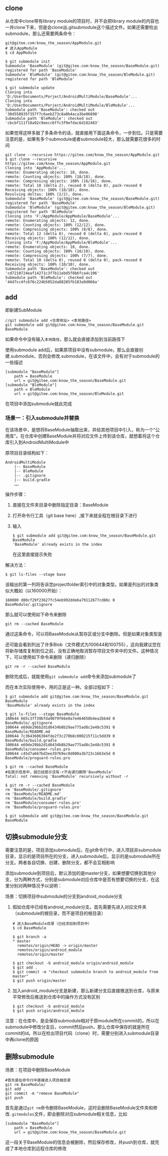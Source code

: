 ## clone 

从仓库中clone带有library module的项目时，并不会把library module的内容也一并clone下来，但是会clone出.gitsubmodule这个描述文件。如果还需要检出submodule，那么还需要两条命令：

```
git@gitee.com:know_the_season/AppModule.git
# 进入AppModule
$ cd AppModule

$ git submodule init
Submodule 'BaseModule' (git@gitee.com:know_the_season/BaseModule.git) registered for path 'BaseModule'
Submodule 'BleModule' (git@gitee.com:know_the_season/BleModule.git) registered for path 'BleModule'

$ git submodule update
Cloning into 'D:/UserDocuments/Porject/AndroidMultiModule/BaseModule'...
Cloning into 'D:/UserDocuments/Porject/AndroidMultiModule/BleModule'...
Submodule path 'BaseModule': checked out '30d558935f357f7c6aeb273c8a0b4aca3be06898'
Submodule path 'BleModule': checked out 'cbcbf111f18a92c9eecc6ffc3f9efdac6d182483'
```

如果觉得这样多敲了多条命令的话，就直接用下面这条命令，一步到位。只是需要注意的是，如果有多个submodule或者submodule较大，那么就需要花很多的时间

```
git clone --recursive https://gitee.com/know_the_season/AppModule.git
$ git clone --recursive https://gitee.com/know_the_season/AppModule.git
Cloning into 'AppModule'...
remote: Enumerating objects: 18, done.
remote: Counting objects: 100% (18/18), done.
remote: Compressing objects: 100% (16/16), done.
remote: Total 18 (delta 2), reused 0 (delta 0), pack-reused 0
Receiving objects: 100% (18/18), done.
Resolving deltas: 100% (2/2), done.
Submodule 'BaseModule' (git@gitee.com:know_the_season/BaseModule.git) registered for path 'BaseModule'
Submodule 'BleModule' (git@gitee.com:know_the_season/BleModule.git) registered for path 'BleModule'
Cloning into 'F:/AppModule/AppModule/BaseModule'...
remote: Enumerating objects: 12, done.
remote: Counting objects: 100% (12/12), done.
remote: Compressing objects: 100% (8/8), done.
remote: Total 12 (delta 0), reused 0 (delta 0), pack-reused 0
Receiving objects: 100% (12/12), done.
Cloning into 'F:/AppModule/AppModule/BleModule'...
remote: Enumerating objects: 10, done.
remote: Counting objects: 100% (10/10), done.
remote: Compressing objects: 100% (7/7), done.
remote: Total 10 (delta 0), reused 0 (delta 0), pack-reused 0
Receiving objects: 100% (10/10), done.
Submodule path 'BaseModule': checked out 'cd7210724eaf14271c3f7b11ebd5f8b6fca4c106'
Submodule path 'BleModule': checked out '44d7cc4fc676c224b5052da88285fb183a9d066a'
```

## add

即新建SubModule

```
//git submodule add <仓库地址> <本地路径>
git submodule add git@gitee.com:know_the_season/BaseModule.git BaseModule
```

如果命令中没有输入`本地路径`，那么就会直接添加到当前路径下

使用submodule add后，如果原项目中没有submodule，那么会直接创建.submodule，否则会修改.submodule，在该文件中，会有对于submodule的一些描述

```
[submodule "BaseModule"]
	path = BaseModule
	url = git@gitee.com:know_the_season/BaseModule.git
[submodule "BleModule"]
	path = BleModule
	url = git@gitee.com:know_the_season/BleModule.git
```

在项目中添加submodule就此完成

### 场景一：引入submodule并替换

在该场景中，是想将BaseModule抽取出来，并给其他项目中引入，称为一个“公用库”。在仓库中创建BaseModule并将对应文件上传到该仓库，就想着将这个仓库引入到AndroidMultiModule中

原项目目录结构如下：

```
AndroidMultiModule
    |-- BaseModule
    |-- BleModule
    |-- .gitignore
    |-- build.gradle
    ……
```

操作步骤：

1. 直接在文件夹目录中删除指定目录：BaseModule

2. 打开命令行工具（git base here）,接下来就全程在根目录下进行

3. 输入

   ```
   $ git submodule add git@gitee.com:know_the_season/BaseModule.git BaseModule
   'BaseModule' already exists in the index
   ```

   在这里直接提示失败

解决方法：

```
$ git ls-files --stage base
```

该输出的第一列将告诉您projectfolder索引中的对象类型。如果是列出的对象类似大概如（以160000开始）：

```
160000 d00cf29f23627fc54eb992dde6a79112677cd86c 0   BaseModule/.gitignore
```

那么就可以使用如下命令来删除

```
git rm --cached BaseModule
```

通过这条命令，可以将BaseModule从暂存区或分支中删除。但是如果对象类型是

还可能会看到列出了许多Blob（文件模式为100644和100755），这向我建议您在将新存储库复制到位之前，没有正确地取消暂存项目文件夹中的文件。这种情况下，可以使用如下命令来删除（递归删除）

```
git rm -r --cached BaseModule
```

删除完成后，就能使用`git submodule add`命令来添加submodule了

而在本次实际使用中，用的正是这一种。全部过程如下：

```
$ git submodule add git@gitee.com:know_the_season/BaseModule.git BaseModule
'BaseModule' already exists in the index

$ git ls-files --stage BaseModule
100644 665c3ff39bfda9079f66e0a7e464658b4ea2bb4d 0       BaseModule/.gitignore
100644 e69de29bb2d1d6434b8b29ae775ad8c2e48c5391 0       BaseModule/README.md
100644 7c3643606304fde2f3c270b8c000215f11c5dd39 0       BaseModule/build.gradle
100644 e69de29bb2d1d6434b8b29ae775ad8c2e48c5391 0       BaseModule/consumer-rules.pro
100644 c45d7a667bd3ee39769ec0d000a3b723c1663e5d 0       BaseModule/proguard-rules.pro

$ git rm --cached BaseModule
#在提示信息中，就已经提示没有-r不会递归删除'BaseModule'
fatal: not removing 'BaseModule' recursively without -r

$ git rm -r --cached BaseModule
rm 'BaseModule/.gitignore'
rm 'BaseModule/README.md'
rm 'BaseModule/build.gradle'
rm 'BaseModule/consumer-rules.pro'
rm 'BaseModule/proguard-rules.pro'

$ git submodule add git@gitee.com:know_the_season/BaseModule.git BaseModule
```

## 切换submodule分支

需要注意的是，项目添加submodule后，在git命令行中，进入项目非submodule目录，显示的是项目所在的分支，进入submodule后，显示的是submodule所在分支。两者各自切换、创建、删除分支，都不会互相影响

添加submodule到项目后，默认添加的是master分支，如果想要切换到其他分支，分为两种方式，分别是submodule对应仓库中是否有想要切换的分支，在这里分别对两种情况予以说明：

场景：切换项目中submodule的分支到android_module分支

1. 假如仓库中已经有android_module分支。首先需要先进入对应文件夹（submodule的根目录，而不是项目的根目录）

   ```
   # 进入BaseModule目录（已经添加到项目中）
   $ cd BaseModule
   
   $ git branch -a
   * master
     remotes/origin/HEAD -> origin/master
     remotes/origin/android_module
     remotes/origin/master
     
   $ git checkout -b android_module origin/android_module
   $ git add .
   $ git commit -m "checkout submodule branch to android_module from master"
   $ git push origin/master
   ```

2. 加入android_module分支是新建，那么新建分支后直接推送到仓库，与原来平常修改后推送到仓库中的操作方式没有区别

   ```
   $ git checkout -b android_module
   $ git push origin/android_module
   ```

注意：在仓库中，是会保存submodule相对于原module所在commit的，所以在submodule中修改分支后，commit然后push，那么仓库中保存的就是所在commit的id。所以在检出项目代码（clone）时，需要分别进入submodule目录中再clone的原因

## 删除submodule

场景：在项目中删除BaseModule

```
#首先是在命令行中直接进入项目根目录
git rm BaseModule/
git add .
git commit -m "remove BaseModule"
git push
```

首先是通过`git rm`命令删除BaseModule，这时会删除BaseModule文件夹和修改`.gitmodules`文件，即会删除对应submodule相关信息，比如

```
[submodule "BaseModule"]
	path = BaseModule
	url = git@gitee.com:know_the_season/BaseModule.git
```

这一段关于BaseModule的信息会被删除，然后保存修改，并push到仓库，就完成了本地仓库到远程仓库的修改
